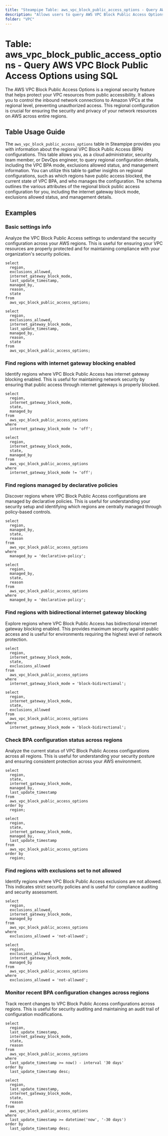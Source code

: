 ```yaml
---
title: "Steampipe Table: aws_vpc_block_public_access_options - Query AWS VPC Block Public Access Options using SQL"
description: "Allows users to query AWS VPC Block Public Access Options to retrieve details about the block public access configurations for VPCs."
folder: "VPC"
---
```


# Table: aws_vpc_block_public_access_options - Query AWS VPC Block Public Access Options using SQL

The AWS VPC Block Public Access Options is a regional security feature that helps protect your VPC resources from public accessibility. It allows you to control the inbound network connections to Amazon VPCs at the regional level, preventing unauthorized access. This regional configuration is crucial for ensuring the security and privacy of your network resources on AWS across entire regions.

## Table Usage Guide

The `aws_vpc_block_public_access_options` table in Steampipe provides you with information about the regional VPC Block Public Access (BPA) configurations. This table allows you, as a cloud administrator, security team member, or DevOps engineer, to query regional configuration details, including the VPC BPA mode, exclusions allowed status, and management information. You can utilize this table to gather insights on regional configurations, such as which regions have public access blocked, the current state of VPC BPA, and who manages the configuration. The schema outlines the various attributes of the regional block public access configuration for you, including the internet gateway block mode, exclusions allowed status, and management details.

## Examples

### Basic settings info
Analyze the VPC Block Public Access settings to understand the security configuration across your AWS regions. This is useful for ensuring your VPC resources are properly protected and for maintaining compliance with your organization's security policies.

```sql+postgres
select
  region,
  exclusions_allowed,
  internet_gateway_block_mode,
  last_update_timestamp,
  managed_by,
  reason,
  state
from
  aws_vpc_block_public_access_options;
```

```sql+sqlite
select
  region,
  exclusions_allowed,
  internet_gateway_block_mode,
  last_update_timestamp,
  managed_by,
  reason,
  state
from
  aws_vpc_block_public_access_options;
```

### Find regions with internet gateway blocking enabled
Identify regions where VPC Block Public Access has internet gateway blocking enabled. This is useful for maintaining network security by ensuring that public access through internet gateways is properly blocked.

```sql+postgres
select
  region,
  internet_gateway_block_mode,
  state,
  managed_by
from
  aws_vpc_block_public_access_options
where
  internet_gateway_block_mode != 'off';
```

```sql+sqlite
select
  region,
  internet_gateway_block_mode,
  state,
  managed_by
from
  aws_vpc_block_public_access_options
where
  internet_gateway_block_mode != 'off';
```

### Find regions managed by declarative policies
Discover regions where VPC Block Public Access configurations are managed by declarative policies. This is useful for understanding your security setup and identifying which regions are centrally managed through policy-based controls.

```sql+postgres
select
  region,
  managed_by,
  state,
  reason
from
  aws_vpc_block_public_access_options
where
  managed_by = 'declarative-policy';
```

```sql+sqlite
select
  region,
  managed_by,
  state,
  reason
from
  aws_vpc_block_public_access_options
where
  managed_by = 'declarative-policy';
```

### Find regions with bidirectional internet gateway blocking
Explore regions where VPC Block Public Access has bidirectional internet gateway blocking enabled. This provides maximum security against public access and is useful for environments requiring the highest level of network protection.

```sql+postgres
select
  region,
  internet_gateway_block_mode,
  state,
  exclusions_allowed
from
  aws_vpc_block_public_access_options
where
  internet_gateway_block_mode = 'block-bidirectional';
```

```sql+sqlite
select
  region,
  internet_gateway_block_mode,
  state,
  exclusions_allowed
from
  aws_vpc_block_public_access_options
where
  internet_gateway_block_mode = 'block-bidirectional';
```

### Check BPA configuration status across regions
Analyze the current status of VPC Block Public Access configurations across all regions. This is useful for understanding your security posture and ensuring consistent protection across your AWS environment.

```sql+postgres
select
  region,
  state,
  internet_gateway_block_mode,
  managed_by,
  last_update_timestamp
from
  aws_vpc_block_public_access_options
order by
  region;
```

```sql+sqlite
select
  region,
  state,
  internet_gateway_block_mode,
  managed_by,
  last_update_timestamp
from
  aws_vpc_block_public_access_options
order by
  region;
```

### Find regions with exclusions set to not allowed
Identify regions where VPC Block Public Access exclusions are not allowed. This indicates strict security policies and is useful for compliance auditing and security assessment.

```sql+postgres
select
  region,
  exclusions_allowed,
  internet_gateway_block_mode,
  managed_by
from
  aws_vpc_block_public_access_options
where
  exclusions_allowed = 'not-allowed';
```

```sql+sqlite
select
  region,
  exclusions_allowed,
  internet_gateway_block_mode,
  managed_by
from
  aws_vpc_block_public_access_options
where
  exclusions_allowed = 'not-allowed';
```

### Monitor recent BPA configuration changes across regions
Track recent changes to VPC Block Public Access configurations across regions. This is useful for security auditing and maintaining an audit trail of configuration modifications.

```sql+postgres
select
  region,
  last_update_timestamp,
  internet_gateway_block_mode,
  state,
  reason
from
  aws_vpc_block_public_access_options
where
  last_update_timestamp >= now() - interval '30 days'
order by
  last_update_timestamp desc;
```

```sql+sqlite
select
  region,
  last_update_timestamp,
  internet_gateway_block_mode,
  state,
  reason
from
  aws_vpc_block_public_access_options
where
  last_update_timestamp >= datetime('now', '-30 days')
order by
  last_update_timestamp desc;
```
